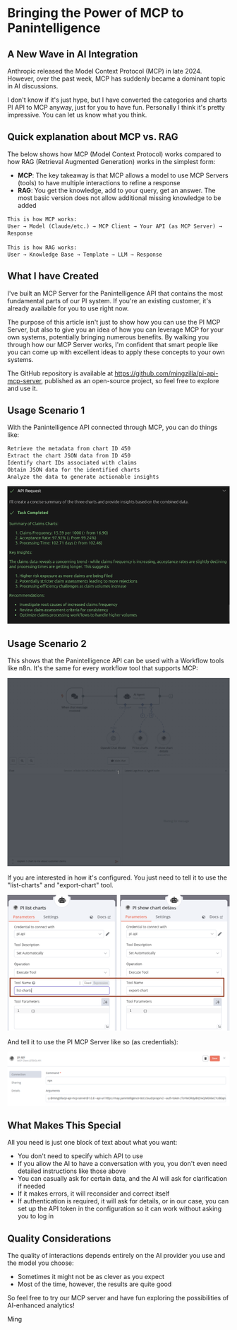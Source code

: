 # Bringing the Power of MCP to Panintelligence

## A New Wave in AI Integration

Anthropic released the Model Context Protocol (MCP) in late 2024. However, over the past week, MCP has suddenly became a dominant topic in AI discussions.

I don't know if it's just hype, but I have converted the categories and charts PI API to MCP anyway, just for you to have fun. 
Personally I think it's pretty impressive. You can let us know what you think.

## Quick explanation about MCP vs. RAG

The below shows how MCP (Model Context Protocol) works compared to how RAG (Retrieval Augmented Generation) works in the simplest form:
- **MCP**: The key takeaway is that MCP allows a model to use MCP Servers (tools) to have multiple interactions to refine a response
- **RAG**: You get the knowledge, add to your query, get an answer. The most basic version does not allow additional missing knowledge to be added

```
This is how MCP works:
User → Model (Claude/etc.) → MCP Client → Your API (as MCP Server) → Response

This is how RAG works:
User → Knowledge Base → Template → LLM → Response
```

## What I have Created

I've built an MCP Server for the Panintelligence API that contains the most fundamental parts of our PI system. If you're an existing customer, it's already available for you to use right now.

The purpose of this article isn't just to show how you can use the PI MCP Server, but also to give you an idea of how you can leverage MCP for your own systems, potentially bringing numerous benefits. By walking you through how our MCP Server works, I'm confident that smart people like you can come up with excellent ideas to apply these concepts to your own systems.

The GitHub repository is available at https://github.com/mingzilla/pi-api-mcp-server, published as an open-source project, so feel free to explore and use it.

## Usage Scenario 1

With the Panintelligence API connected through MCP, you can do things like:

```
Retrieve the metadata from chart ID 450
Extract the chart JSON data from ID 450
Identify chart IDs associated with claims
Obtain JSON data for the identified charts
Analyze the data to generate actionable insights
```

![example-response.png](example-response.png)

## Usage Scenario 2

This shows that the Panintelligence API can be used with a Workflow tools like n8n. It's the same for every workflow tool that supports MCP:

![Used with N8N](example-2.gif)

If you are interested in how it's configured. You just need to tell it to use the "list-charts" and "export-chart" tool.

![n8n Config](n8n-config.png)

And tell it to use the PI MCP Server like so (as credentials):

![PI MCP Server Setup](mcp-credentials.png)

## What Makes This Special

All you need is just one block of text about what you want:
- You don't need to specify which API to use
- If you allow the AI to have a conversation with you, you don't even need detailed instructions like those above
- You can casually ask for certain data, and the AI will ask for clarification if needed
- If it makes errors, it will reconsider and correct itself
- If authentication is required, it will ask for details, or in our case, you can set up the API token in the configuration so it can work without asking you to log in

## Quality Considerations

The quality of interactions depends entirely on the AI provider you use and the model you choose:
- Sometimes it might not be as clever as you expect
- Most of the time, however, the results are quite good

So feel free to try our MCP server and have fun exploring the possibilities of AI-enhanced analytics!

Ming